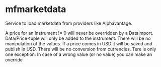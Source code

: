 # mfmarketdata

Service to load marketdata from providers like Alphavantage.

A price for an Instrument != 0 will never be overridden by a Dataimport. Data/Price-tuple will only be added to the instrument.
There will be no manipulation of the values. If a price comes in USD it will be saved and publish in USD. There will be no conversion from currencies.
Tere is only one exception:
In case of a wrong value (or no value) you can make an override